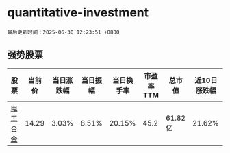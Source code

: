# quantitative-investment

`最后更新时间：2025-06-30 12:23:51 +0800`

## 强势股票

|股票|当前价|当日涨跌幅|当日振幅|当日换手率|市盈率TTM|总市值|近10日涨跌幅|
|----|----|----|----|----|----|----|----|
|[电工合金](https://xueqiu.com/S/SZ300697)|14.29|3.03%|8.51%|20.15%|45.2|61.82亿|21.62%|
